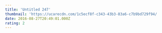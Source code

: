 ```yaml
---
title: 'Untitled 247'
thumbnail: 'https://ucarecdn.com/1c5ecf8f-c343-43b3-83a6-c7b9bd729f94/'
date: 2016-08-27T20:49:01.000Z
rating: 2
---
```

